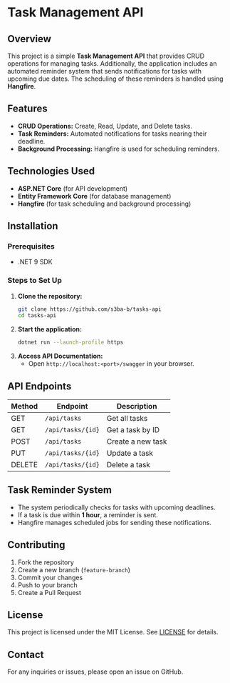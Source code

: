 # Task Management API

## Overview
This project is a simple **Task Management API** that provides CRUD operations for managing tasks. Additionally, the application includes an automated reminder system that sends notifications for tasks with upcoming due dates. The scheduling of these reminders is handled using **Hangfire**.

## Features
- **CRUD Operations:** Create, Read, Update, and Delete tasks.
- **Task Reminders:** Automated notifications for tasks nearing their deadline.
- **Background Processing:** Hangfire is used for scheduling reminders.

## Technologies Used
- **ASP.NET Core** (for API development)
- **Entity Framework Core** (for database management)
- **Hangfire** (for task scheduling and background processing)

## Installation

### Prerequisites
- .NET 9 SDK

### Steps to Set Up
1. **Clone the repository:**
   ```sh
   git clone https://github.com/s3ba-b/tasks-api
   cd tasks-api
   ```
4. **Start the application:**
   ```sh
   dotnet run --launch-profile https
   ```
5. **Access API Documentation:**
   - Open `http://localhost:<port>/swagger` in your browser.

## API Endpoints

| Method | Endpoint             | Description                 |
|--------|----------------------|-----------------------------|
| GET    | `/api/tasks`         | Get all tasks              |
| GET    | `/api/tasks/{id}`    | Get a task by ID           |
| POST   | `/api/tasks`         | Create a new task          |
| PUT    | `/api/tasks/{id}`    | Update a task              |
| DELETE | `/api/tasks/{id}`    | Delete a task              |

## Task Reminder System
- The system periodically checks for tasks with upcoming deadlines.
- If a task is due within **1 hour**, a reminder is sent.
- Hangfire manages scheduled jobs for sending these notifications.

## Contributing
1. Fork the repository
2. Create a new branch (`feature-branch`)
3. Commit your changes
4. Push to your branch
5. Create a Pull Request

## License
This project is licensed under the MIT License. See [LICENSE](LICENSE) for details.

## Contact
For any inquiries or issues, please open an issue on GitHub.
